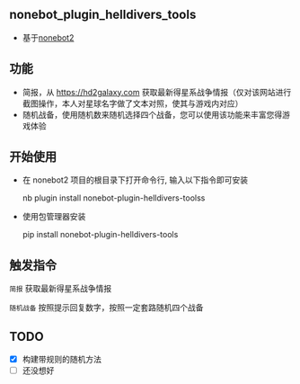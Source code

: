 ## nonebot_plugin_helldivers_tools

- 基于[nonebot2](https://github.com/nonebot/nonebot2)

## 功能

- 简报，从 https://hd2galaxy.com 获取最新得星系战争情报（仅对该网站进行截图操作，本人对星球名字做了文本对照，使其与游戏内对应）
- 随机战备，使用随机数来随机选择四个战备，您可以使用该功能来丰富您得游戏体验

## 开始使用

- 在 nonebot2 项目的根目录下打开命令行, 输入以下指令即可安装

    nb plugin install nonebot-plugin-helldivers-toolss
    
- 使用包管理器安装

    pip install nonebot-plugin-helldivers-tools


## 触发指令

`简报` 获取最新得星系战争情报

`随机战备` 按照提示回复数字，按照一定套路随机四个战备

## TODO
- [x] 构建带规则的随机方法
- [ ] 还没想好